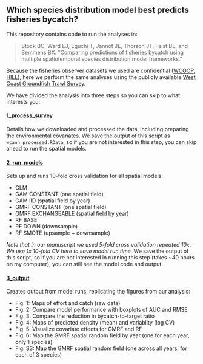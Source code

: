 ## Which species distribution model best predicts fisheries bycatch?

This repository contains code to run the analyses in:

> Stock BC, Ward EJ, Eguchi T, Jannot JE, Thorson JT, Feist BE, and Semmens BX. "Comparing predictions of fisheries bycatch using multiple spatiotemporal species distribution model frameworks."

Because the fisheries observer datasets we used are confidential ([WCGOP](https://www.nwfsc.noaa.gov/research/divisions/fram/observation/data_collection/manuals/2017%20WCGOP%20Training%20Manual%20Final%20website%20copy.pdf), [HILL](http://www.nmfs.noaa.gov/pr/interactions/fkwtrt/meeting1/handouts/observer_manual.pdf)), here we perform the same analyses using the publicly available [West Coast Groundfish Trawl Survey](https://www.nwfsc.noaa.gov/research/divisions/fram/groundfish/bottom_trawl.cfm).

We have divided the analysis into three steps so you can skip to what interests you:

#### [1_process_survey](https://rawgit.com/brianstock/spatial-bycatch/master/1_process_survey.html)

Details how we downloaded and processed the data, including preparing the environmental covariates. We save the output of this script as `wcann_processed.RData`, so if you are not interested in this step, you can skip ahead to run the spatial models.

#### [2_run_models](https://rawgit.com/brianstock/spatial-bycatch/master/2_run_models.html)

Sets up and runs 10-fold cross validation for all spatial models:

  * GLM
  * GAM CONSTANT (one spatial field)
  * GAM IID (spatial field by year)
  * GMRF CONSTANT (one spatial field)
  * GMRF EXCHANGEABLE (spatial field by year)
  * RF BASE
  * RF DOWN (downsample)
  * RF SMOTE (upsample + downsample)

*Note that in our manuscript we used 5-fold cross validation repeated 10x. We use 1x 10-fold CV here to save model run time.* We save the output of this script, so if you are not interested in running this step (takes ~40 hours on my computer), you can still see the model code and output.

#### [3_output](https://rawgit.com/brianstock/spatial-bycatch/master/3_output.html)

Creates output from model runs, replicating the figures from our analysis:
  * Fig. 1: Maps of effort and catch (raw data)
  * Fig. 2: Compare model performance with boxplots of AUC and RMSE
  * Fig. 3: Compare the reduction in bycatch-to-target ratio
  * Fig. 4: Maps of predicted density (mean) and variablity (log CV)
  * Fig. 5: Visualize covariate effects for GMRF and RF
  * Fig. 6: Map the GMRF spatial random field by year (one for each year, only 1 species)
  * Fig. S3: Map the GMRF spatial random field (one across all years, for each of 3 species)
